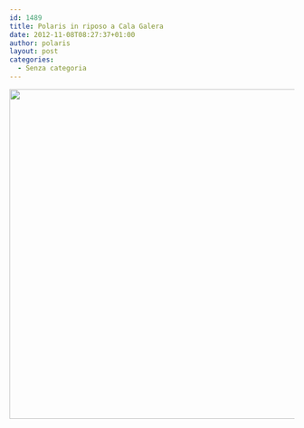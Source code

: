 ```yaml
---
id: 1489
title: Polaris in riposo a Cala Galera
date: 2012-11-08T08:27:37+01:00
author: polaris
layout: post
categories:
  - Senza categoria
---
```

[<img loading="lazy" class="alignleft size-full wp-image-1490" title="cala_galera" alt="" src="http://www.sy-polaris.it/wordpress/wp-content/uploads/2012/11/cala_galera.jpg" width="640" height="583" srcset="https://www.sy-polaris.it/wordpress/wp-content/uploads/2012/11/cala_galera.jpg 640w, https://www.sy-polaris.it/wordpress/wp-content/uploads/2012/11/cala_galera-300x273.jpg 300w" sizes="(max-width: 640px) 100vw, 640px" />](http://www.sy-polaris.it/wordpress/wp-content/uploads/2012/11/cala_galera.jpg)